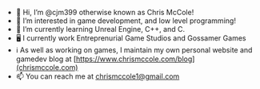- 👋 Hi, I’m @cjm399 otherwise known as Chris McCole!
- 👀 I’m interested in game development, and low level programming!
- 🌱 I’m currently learning Unreal Engine, C++, and C.
- 🖥️ I currently work Entreprenurial Game Studios and Gossamer Games
- ℹ️ As well as working on games, I maintain my own personal website and gamedev blog at [https://www.chrismccole.com/blog](chrismccole.com)
- 📫 You can reach me at chrismccole1@gmail.com

<!---
cjm399/cjm399 is a ✨ special ✨ repository because its `README.md` (this file) appears on your GitHub profile.
You can click the Preview link to take a look at your changes.
--->
